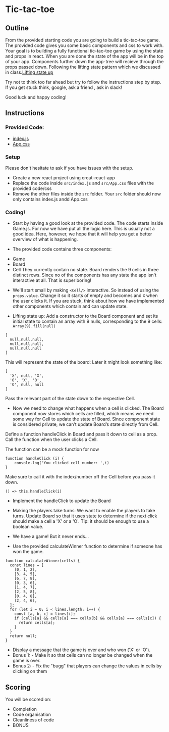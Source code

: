 # Tic-tac-toe

## Outline
From the provided starting code you are going to build a tic-tac-toe game.
The provided code gives you some basic components and css to work with.
Your goal is to building a fully functional tic-tac-toe game by using the state and props in react. 
When you are done the state of the app will be in the top of your app. Components further down the app-tree will recieve through the props passed down.
Following the lifting state pattern which we discussed in class.[Lifting state up](https://reactjs.org/docs/lifting-state-up.html)

Try not to think too far ahead but try to follow the instructions step by step. If you get stuck think, google, ask a friend , ask in slack!

Good luck and happy coding!

## Instructions 

### Provided Code:
- [index.js](https://github.com/godspeedelbow/React/blob/master/documentation/homework/W4-index.js)
- [App.css](https://github.com/godspeedelbow/React/blob/master/documentation/homework/W4-App.css)


### Setup
Please don't hesitate to ask if you have issues with the setup.

* Create a new react project using creat-react-app
* Replace the code inside `src/index.js` and `src/App.css` files with the provided code/css
* Remove the other files inside the `src` folder. Your `src` folder should now only contains index.js andd App.css

### Coding! 
* Start by having a good look at the provided code. The code starts inside Game.js. For now we have put all the logic here. This is usually not a good idea. Here, however, we hope that it will help you get a better overview of what is happening. 

* The provided code contains three components: 
 - Game
 - Board
 - Cell
They currently contain no state. Board renders the 9 cells in three distinct rows.
Since no of the components has any state the app isn't interactive at all. That is super boring!

* We'll start small by making ````<Cell/>```` interactive. So instead of using the ````props.value````. Change it so it starts of empty and becomes and ````X```` when the user clicks it. If you are stuck, think about how we have implemented other components which contain and can update state.


* Lifting state up: Add a constructor to the Board component and set its initial state to contain an array with 9 nulls, corresponding to the 9 cells:
```Array(9).fill(null)```
```
[
  null,null,null,
  null,null,null,
  null,null,null
]
```
This will represent the state of the board: Later it might look something like:
```
[
  'X', null, 'X',
  'O', 'X', 'O',
  'O', null, null
]
```
Pass the relevant part of the state down to the respective Cell.

* Now we need to change what happens when a cell is clicked. The Board component now stores which cells are filled, which means we need some way for Cell to update the state of Board. Since component state is considered private, we can’t update Board’s state directly from Cell. 

Define a function handleClick in Board and pass it down to cell as a prop. Call the function when the user clicks a Cell. 

The function can be a mock function for now 
```
function handleClick (i) {
    console.log('You clicked cell number: ',i)
}
```
Make sure to call it with the index/number off the Cell before you pass it down.
```
() => this.handleClick(i) 
```


* Implement the handleClick to update the Board

* Making the players take turns: We want to enable the players to take turns. Update Board so that it uses state to determine if the next click should make a cell a 'X' or a 'O'. Tip: it should be enough to use a boolean value.

  
* We have a game! But it never ends...
- Use the provided calculateWinner function to determine if someone has won the game.
``` 
function calculateWinner(cells) {
  const lines = [
    [0, 1, 2],
    [3, 4, 5],
    [6, 7, 8],
    [0, 3, 6],
    [1, 4, 7],
    [2, 5, 8],
    [0, 4, 8],
    [2, 4, 6],
  ];
  for (let i = 0; i < lines.length; i++) {
    const [a, b, c] = lines[i];
    if (cells[a] && cells[a] === cells[b] && cells[a] === cells[c]) {
      return cells[a];
    }
  }
  return null;
} 
```
- Display a message that the game is over and who won ('X' or 'O').
- Bonus 1: - Make it so that cells can no longer be changed when the game is over.
- Bonus 2: - Fix the "bugg" that players can change the values in cells by clicking on them 

## Scoring

You will be scored on:

- Completion
- Code organisation
- Cleanliness of code
- BONUS
